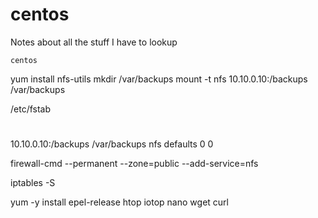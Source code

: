 # centos
Notes about all the stuff I have to lookup

    centos
 yum install nfs-utils
 mkdir /var/backups
 mount -t nfs 10.10.0.10:/backups /var/backups
 
 /etc/fstab
# <file system>     <dir>       <type>   <options>   <dump>	<pass>
10.10.0.10:/backups /var/backups  nfs      defaults    0       0

firewall-cmd --permanent --zone=public --add-service=nfs

iptables -S

yum -y install epel-release htop iotop nano wget curl 


